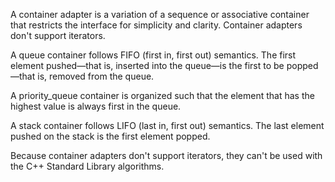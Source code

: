 A container adapter is a variation of a sequence or associative container that restricts the interface for simplicity and clarity. Container adapters don't support iterators.

A queue container follows FIFO (first in, first out) semantics. The first element pushed—that is, inserted into the queue—is the first to be popped—that is, removed from the queue.

A priority_queue container is organized such that the element that has the highest value is always first in the queue.

A stack container follows LIFO (last in, first out) semantics. The last element pushed on the stack is the first element popped.

Because container adapters don't support iterators, they can't be used with the C++ Standard Library algorithms.
